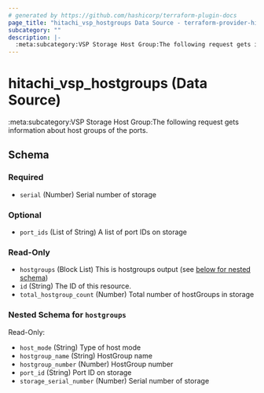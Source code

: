 ```yaml
---
# generated by https://github.com/hashicorp/terraform-plugin-docs
page_title: "hitachi_vsp_hostgroups Data Source - terraform-provider-hitachi"
subcategory: ""
description: |-
  :meta:subcategory:VSP Storage Host Group:The following request gets information about host groups of the ports.
---
```


# hitachi_vsp_hostgroups (Data Source)

:meta:subcategory:VSP Storage Host Group:The following request gets information about host groups of the ports.



<!-- schema generated by tfplugindocs -->
## Schema

### Required

- `serial` (Number) Serial number of storage

### Optional

- `port_ids` (List of String) A list of port IDs on storage

### Read-Only

- `hostgroups` (Block List) This is hostgroups output (see [below for nested schema](#nestedblock--hostgroups))
- `id` (String) The ID of this resource.
- `total_hostgroup_count` (Number) Total number of hostGroups in storage

<a id="nestedblock--hostgroups"></a>
### Nested Schema for `hostgroups`

Read-Only:

- `host_mode` (String) Type of host mode
- `hostgroup_name` (String) HostGroup name
- `hostgroup_number` (Number) HostGroup number
- `port_id` (String) Port ID on storage
- `storage_serial_number` (Number) Serial number of storage
